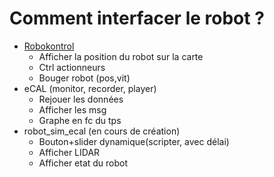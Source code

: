 # Comment interfacer le robot ? 



- [Robokontrol](https://github.com/KirrimK/RoboKontrol)
    - Afficher la position du robot sur la carte
    - Ctrl actionneurs
    - Bouger robot (pos,vit)
- eCAL (monitor, recorder, player)
    - Rejouer les données
    - Afficher les msg
    - Graphe en fc du tps
- robot_sim_ecal (en cours de création) 
    - Bouton+slider dynamique(scripter, avec délai)
    - Afficher LIDAR 
    - Afficher etat du robot